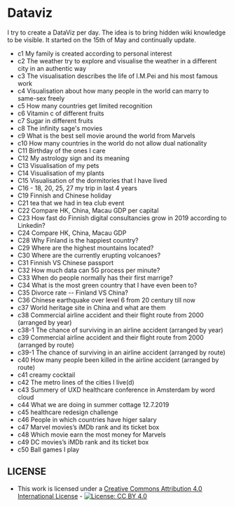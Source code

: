 # Dataviz
I try to create a DataViz per day. The idea is to bring hidden wiki knowledge to be visible. It started on the 15th of May and continually update.
- c1 My family is created according to personal interest
- c2 The weather try to explore and visualise the weather in a different city in an authentic way
- c3 The visualisation describes the life of I.M.Pei and his most famous work
- c4 Visualisation about how many people in the world can marry to same-sex freely
- c5 How many countries get limited recognition
- c6 Vitamin c of different fruits
- c7 Sugar in different fruits
- c8 The infinity sage's movies
- c9 What is the best sell movie around the world from Marvels
- c10 How many countries in the world do not allow dual nationality
- C11 Birthday of the ones I care
- C12 My astrology sign and its meaning
- C13 Visualisation of my pets
- C14 Visualisation of my plants
- C15 Visualisation of the dormitories that I have lived
- C16 - 18, 20, 25, 27 my trip in last 4 years
- C19 Finnish and Chinese holiday
- C21 tea that we had in tea club event
- C22 Compare HK, China, Macau GDP per capital
- C23 How fast do Finnish digital consultancies grow in 2019 according to Linkedin?
- C24 Compare HK, China, Macau GDP
- C28 Why Finland is the happiest country?
- C29 Where are the highest mountains located?
- C30 Where are the currently erupting volcanoes?
- C31 Finnish VS Chinese passport
- C32 How much data can 5G process per minute?
- C33 When do people normally has their first marrige?
- C34 What is the most green country that I have even been to?
- C35 Divorce rate -- Finland VS China?
- C36 Chinese earthquake over level 6 from 20 century till now
- c37 World heritage site in China and what are them
- c38 Commercial airline accident and their flight route from 2000 (arranged by year)
- c38-1 The chance of surviving in an airline accident (arranged by year)
- c39 Commercial airline accident and their flight route from 2000 (arranged by route)
- c39-1 The chance of surviving in an airline accident (arranged by route)
- c40 How many people been killed in the airline accident (arranged by route)
- c41 creamy cocktail
- c42 The metro lines of the cities I live(d)
- c43 Summery of UXD healthcare conference in Amsterdam by word cloud
- c44 What we are doing in summer cottage 12.7.2019
- c45 healthcare redesign challenge
- c46 People in which countries have higer salary
- c47 Marvel movies’s iMDb rank and its ticket box
- c48 Which movie earn the most money for Marvels
- c49 DC movies’s iMDb rank and its ticket box
- c50 Ball games I play

## LICENSE

* This work is licensed under a [Creative Commons Attribution 4.0 International License](https://creativecommons.org/licenses/by/4.0/) - [![License: CC BY 4.0](https://licensebuttons.net/l/by/4.0/80x15.png)](https://creativecommons.org/licenses/by/4.0/)
